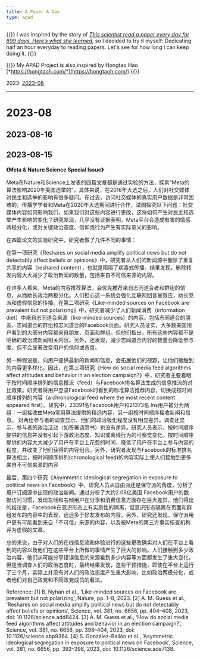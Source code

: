 ```yaml
---
title: A Paper A Day
type: apad
---
```


{{<block class="note">}}
I was inspired by the story of [*This scientist read a paper every day for 899 days. Here’s what she learned*](https://www.natureindex.com/news-blog/this-scientist-read-research-academic-paper-every-day-what-she-learned), so I decided to try it myself: Dedicating half an hour everyday to reading papers. Let's see for how long I can keep doing it.
{{<end>}}

{{<block class="note">}}
My APAD Project is also inspired by Hongtao Hao  [*https://hongtaoh.com/*](https://hongtaoh.com/)
{{<end>}}

2023: [2023-08](/en/apad/#2023-08)

---

# 2023-08

## 2023-08-16


## 2023-08-15

**《Meta & Nature Science Special Issue》**

Meta在Nature和Science上发表的四篇文章都是通过实验的方法，探索“Meta的算法影响2020年美国选举的”，具体来说，在2016年大选之后，人们对社交媒体对民主和选举的影响有很多疑问。在过去，访问社交媒体的真实用户数据是非常困难的，传播学学者和Meta在2020年大选期间进行合作，试图探究以下问题：社交媒体内容如何影响我们，如果我们对这些内容进行更改，这将如何产生对民主和选举产生影响的变化？研究发现，几乎没有证据表明，Meta平台会造成有害的情感两极分化，或对关键政治态度、信仰或行为产生有实际意义的影响。

在四篇论文的实验研究中，研究者做了几件不同的事情：

在第一项研究《Reshares on social media amplify political news but do not detectably affect beliefs or opinions》中，研究者从人们的新闻源中删除了重复共享的内容（reshared content），也就是阻隔了病毒式传播。结果发现，删除转发内容大大减少了政治新闻的数量，包括来自不可信来源的内容。

在许多人看来，Meta的内容推荐算法，会优先推荐来自志同道合者和群组的信息，从而助长政治两极分化。人们担心这一系统会强化互联网回音室效应，助长党派和虚假信息的传播。在第二项研究《Like-minded sources on Facebook are prevalent but not polarizing》中，研究者减少了人们新闻消费（information diet）中来自志同道合来源（like-minded sources）的内容。包括志同道合的朋友，志同道合的群组和志同道合的Facebook页面。研究人员证实，大多数美国用户看到的大部分内容都来自朋友、页面和群组。但他们指出，所有这些内容都不是明确的政治或新闻相关内容。另外，还发现，减少志同道合内容的数量会降低参与度，但不会显著改变用户的信仰或态度。

另一种假设是，向用户提供最新的新闻和信息，会拓展他们的视野，让他们接触到的内容更多样化。因此，在第三项研究《How do social media feed algorithms affect attitudes and behavior in an election campaign?》中，研究者主要着眼于按时间顺序排列的信息推流（feed）与Facebook排名算法生成的信息推流的对比效果。研究者将用户登录Facebook时看到的标准算法推荐内容，切换成按时间顺序排列的内容（a chronological feed where the most recent content appeared first）。研究中，23391名Facebook用户和21373名 Ins用户被分为两组：一组接收由Meta常用算法提供的精选内容，另一组按时间顺序接收新闻和信息。
对两组参与者的调查显示，他们的政治极化程度没有明显差异。调查还显示，参与者的政治活动（如签署请愿书）也没有差异。研究人员表示，按时间顺序提供的信息并没有引起下游政治态度、知识或离线行为的可察觉变化。按时间顺序提供的内容大大减少了用户在平台上花费的时间，降低了用户在平台上参与内容的程度，并改变了他们获得的内容组合。另外，研究者发现与Facebook的标准排名算法相比，按时间顺序排列(chronological feed)的内容实际上使人们接触到更多来自不可信来源的内容

最后，第四个研究《Asymmetric ideological segregation in exposure to political news on Facebook》中，研究人员从自由派还是保守派的角度，分析了用户订阅源中出现的政治新闻。通过分析了大约2.08亿美国 Facebook用户的数据访问习惯，发现左倾和右倾用户在分享和消费信息方面存在巨大差异。他们得出的结论是，Facebook在意识形态上有实质性的隔离，但意识形态隔离在页面和群组发布的内容中的表现，远远多于好友发布的内容。另外，研究还发现，保守派用户更有可能看到来自「不可信」来源的内容，以及被Meta的第三方事实核查机构评为虚假的文章。

总的来说，由于对人们的在线信息流和体验进行的这些更改确实对人们在平台上看到的内容以及他们在这些平台上所做的事情产生了巨大的影响。人们接触到多少政治内容，他们从可能分享错误信息的来源看到多少内容等方面都发生了重大变化。但是当调查人们的政治态度时，最终结果发现，这些干预措施，即使在平台上运行了三个月，实际上并没有对人们的政治态度产生重大影响，比如政治两极分化，或者他们对自己政党和不同政党成员的看法。

Reference:
[1] B. Nyhan et al., ‘Like-minded sources on Facebook are prevalent but not polarizing’, Nature, pp. 1–8, 2023.
[2] A. M. Guess et al., ‘Reshares on social media amplify political news but do not detectably affect beliefs or opinions’, Science, vol. 381, no. 6656, pp. 404–408, 2023, doi: 10.1126/science.add8424.
[3] A. M. Guess et al., ‘How do social media feed algorithms affect attitudes and behavior in an election campaign?’, Science, vol. 381, no. 6656, pp. 398–404, 2023, doi: 10.1126/science.abp9364.
[4] S. González-Bailón et al., ‘Asymmetric ideological segregation in exposure to political news on Facebook’, Science, vol. 381, no. 6656, pp. 392–398, 2023, doi: 10.1126/science.ade7138.
